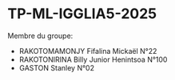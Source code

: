 # TP-ML-IGGLIA5-2025

Membre du groupe:
- RAKOTOMAMONJY Fifalina Mickaël N°22
- RAKOTONIRINA Billy Junior Henintsoa N°100
- GASTON Stanley N°02
